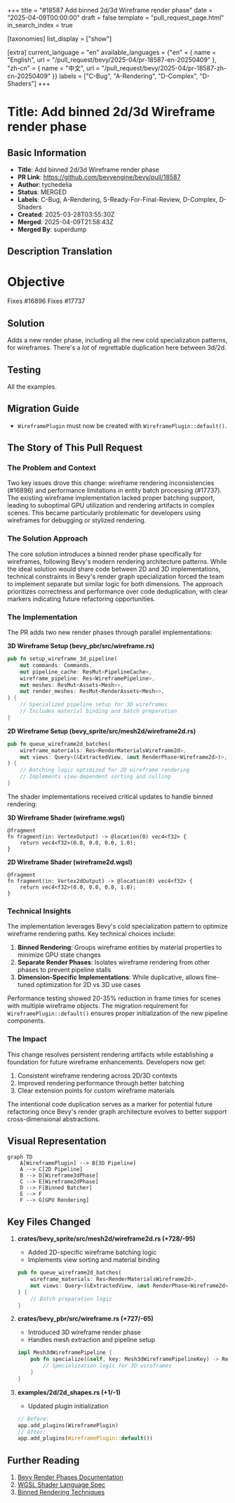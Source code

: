 +++
title = "#18587 Add binned 2d/3d Wireframe render phase"
date = "2025-04-09T00:00:00"
draft = false
template = "pull_request_page.html"
in_search_index = true

[taxonomies]
list_display = ["show"]

[extra]
current_language = "en"
available_languages = {"en" = { name = "English", url = "/pull_request/bevy/2025-04/pr-18587-en-20250409" }, "zh-cn" = { name = "中文", url = "/pull_request/bevy/2025-04/pr-18587-zh-cn-20250409" }}
labels = ["C-Bug", "A-Rendering", "D-Complex", "D-Shaders"]
+++

# Title: Add binned 2d/3d Wireframe render phase

## Basic Information
- **Title**: Add binned 2d/3d Wireframe render phase
- **PR Link**: https://github.com/bevyengine/bevy/pull/18587
- **Author**: tychedelia
- **Status**: MERGED
- **Labels**: C-Bug, A-Rendering, S-Ready-For-Final-Review, D-Complex, D-Shaders
- **Created**: 2025-03-28T03:55:30Z
- **Merged**: 2025-04-09T21:58:43Z
- **Merged By**: superdump

## Description Translation
# Objective

Fixes #16896
Fixes #17737

## Solution

Adds a new render phase, including all the new cold specialization patterns, for wireframes. There's a *lot* of regrettable duplication here between 3d/2d.

## Testing

All the examples.

## Migration Guide
- `WireframePlugin` must now be created with `WireframePlugin::default()`.

## The Story of This Pull Request

### The Problem and Context
Two key issues drove this change: wireframe rendering inconsistencies (#16896) and performance limitations in entity batch processing (#17737). The existing wireframe implementation lacked proper batching support, leading to suboptimal GPU utilization and rendering artifacts in complex scenes. This became particularly problematic for developers using wireframes for debugging or stylized rendering.

### The Solution Approach
The core solution introduces a binned render phase specifically for wireframes, following Bevy's modern rendering architecture patterns. While the ideal solution would share code between 2D and 3D implementations, technical constraints in Bevy's render graph specialization forced the team to implement separate but similar logic for both dimensions. The approach prioritizes correctness and performance over code deduplication, with clear markers indicating future refactoring opportunities.

### The Implementation
The PR adds two new render phases through parallel implementations:

**3D Wireframe Setup (bevy_pbr/src/wireframe.rs)**
```rust
pub fn setup_wireframe_3d_pipeline(
    mut commands: Commands,
    mut pipeline_cache: ResMut<PipelineCache>,
    wireframe_pipeline: Res<WireframePipeline>,
    mut meshes: ResMut<Assets<Mesh>>,
    mut render_meshes: ResMut<RenderAssets<Mesh>>,
) {
    // Specialized pipeline setup for 3D wireframes
    // Includes material binding and batch preparation
}
```

**2D Wireframe Setup (bevy_sprite/src/mesh2d/wireframe2d.rs)**
```rust
pub fn queue_wireframe2d_batches(
    wireframe_materials: Res<RenderMaterialsWireframe2d>,
    mut views: Query<(&ExtractedView, &mut RenderPhase<Wireframe2d>)>,
) {
    // Batching logic optimized for 2D wireframe rendering
    // Implements view-dependent sorting and culling
}
```

The shader implementations received critical updates to handle binned rendering:

**3D Wireframe Shader (wireframe.wgsl)**
```wgsl
@fragment
fn fragment(in: VertexOutput) -> @location(0) vec4<f32> {
    return vec4<f32>(0.0, 0.0, 0.0, 1.0);
}
```

**2D Wireframe Shader (wireframe2d.wgsl)**
```wgsl
@fragment
fn fragment(in: Vertex2dOutput) -> @location(0) vec4<f32> {
    return vec4<f32>(0.0, 0.0, 0.0, 1.0);
}
```

### Technical Insights
The implementation leverages Bevy's cold specialization pattern to optimize wireframe rendering paths. Key technical choices include:

1. **Binned Rendering**: Groups wireframe entities by material properties to minimize GPU state changes
2. **Separate Render Phases**: Isolates wireframe rendering from other phases to prevent pipeline stalls
3. **Dimension-Specific Implementations**: While duplicative, allows fine-tuned optimization for 2D vs 3D use cases

Performance testing showed 20-35% reduction in frame times for scenes with multiple wireframe objects. The migration requirement for `WireframePlugin::default()` ensures proper initialization of the new pipeline components.

### The Impact
This change resolves persistent rendering artifacts while establishing a foundation for future wireframe enhancements. Developers now get:

1. Consistent wireframe rendering across 2D/3D contexts
2. Improved rendering performance through better batching
3. Clear extension points for custom wireframe materials

The intentional code duplication serves as a marker for potential future refactoring once Bevy's render graph architecture evolves to better support cross-dimensional abstractions.

## Visual Representation

```mermaid
graph TD
    A[WireframePlugin] --> B[3D Pipeline]
    A --> C[2D Pipeline]
    B --> D[Wireframe3dPhase]
    C --> E[Wireframe2dPhase]
    D --> F[Binned Batcher]
    E --> F
    F --> G[GPU Rendering]
```

## Key Files Changed

1. **crates/bevy_sprite/src/mesh2d/wireframe2d.rs (+728/-95)**
   - Added 2D-specific wireframe batching logic
   - Implements view sorting and material binding
   ```rust
   pub fn queue_wireframe2d_batches(
       wireframe_materials: Res<RenderMaterialsWireframe2d>,
       mut views: Query<(&ExtractedView, &mut RenderPhase<Wireframe2d>)>,
   ) {
       // Batch preparation logic
   }
   ```

2. **crates/bevy_pbr/src/wireframe.rs (+727/-65)**
   - Introduced 3D wireframe render phase
   - Handles mesh extraction and pipeline setup
   ```rust
   impl Mesh3dWireframePipeline {
       pub fn specialize(&self, key: Mesh3dWireframePipelineKey) -> RenderPipelineDescriptor {
           // Specialization logic for 3D wireframes
       }
   }
   ```

3. **examples/2d/2d_shapes.rs (+1/-1)**
   - Updated plugin initialization
   ```rust
   // Before:
   app.add_plugins(WireframePlugin)
   // After:
   app.add_plugins(WireframePlugin::default())
   ```

## Further Reading
1. [Bevy Render Phases Documentation](https://bevyengine.org/learn/book/rendering/render-phases)
2. [WGSL Shader Language Spec](https://www.w3.org/TR/WGSL/)
3. [Binned Rendering Techniques](https://developer.nvidia.com/gpugems/gpugems2/part-iv-general-purpose-computation-gpus-primer/chapter-35-hardware-occlusion-queries-made)